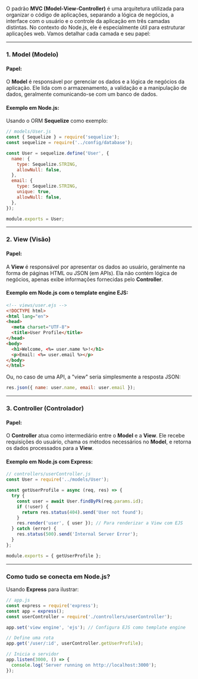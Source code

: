 O padrão **MVC (Model-View-Controller)** é uma arquitetura utilizada para organizar o código de aplicações, separando a lógica de negócios, a interface com o usuário e o controle da aplicação em três camadas distintas. No contexto do Node.js, ele é especialmente útil para estruturar aplicações web. Vamos detalhar cada camada e seu papel:

---

### **1. Model (Modelo)**
#### Papel:
O **Model** é responsável por gerenciar os dados e a lógica de negócios da aplicação. Ele lida com o armazenamento, a validação e a manipulação de dados, geralmente comunicando-se com um banco de dados.

#### Exemplo em Node.js:
Usando o ORM **Sequelize** como exemplo:
```javascript
// models/User.js
const { Sequelize } = require('sequelize');
const sequelize = require('../config/database');

const User = sequelize.define('User', {
  name: {
    type: Sequelize.STRING,
    allowNull: false,
  },
  email: {
    type: Sequelize.STRING,
    unique: true,
    allowNull: false,
  },
});

module.exports = User;
```

---

### **2. View (Visão)**
#### Papel:
A **View** é responsável por apresentar os dados ao usuário, geralmente na forma de páginas HTML ou JSON (em APIs). Ela não contém lógica de negócios, apenas exibe informações fornecidas pelo **Controller**.

#### Exemplo em Node.js com o template engine **EJS**:
```html
<!-- views/user.ejs -->
<!DOCTYPE html>
<html lang="en">
<head>
  <meta charset="UTF-8">
  <title>User Profile</title>
</head>
<body>
  <h1>Welcome, <%= user.name %>!</h1>
  <p>Email: <%= user.email %></p>
</body>
</html>
```

Ou, no caso de uma API, a "view" seria simplesmente a resposta JSON:
```javascript
res.json({ name: user.name, email: user.email });
```

---

### **3. Controller (Controlador)**
#### Papel:
O **Controller** atua como intermediário entre o **Model** e a **View**. Ele recebe requisições do usuário, chama os métodos necessários no **Model**, e retorna os dados processados para a **View**.

#### Exemplo em Node.js com **Express**:
```javascript
// controllers/userController.js
const User = require('../models/User');

const getUserProfile = async (req, res) => {
  try {
    const user = await User.findByPk(req.params.id);
    if (!user) {
      return res.status(404).send('User not found');
    }
    res.render('user', { user }); // Para renderizar a View com EJS
  } catch (error) {
    res.status(500).send('Internal Server Error');
  }
};

module.exports = { getUserProfile };
```

---

### **Como tudo se conecta em Node.js?**
Usando **Express** para ilustrar:
```javascript
// app.js
const express = require('express');
const app = express();
const userController = require('./controllers/userController');

app.set('view engine', 'ejs'); // Configura EJS como template engine

// Define uma rota
app.get('/user/:id', userController.getUserProfile);

// Inicia o servidor
app.listen(3000, () => {
  console.log('Server running on http://localhost:3000');
});
```